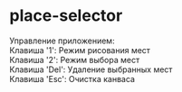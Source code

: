 # place-selector
Управление приложением: <br/>
Клавиша '1': Режим рисования мест <br/>
Клавиша '2': Режим выбора мест <br/>
Клавиша 'Del': Удаление выбранных мест <br/>
Клавиша 'Esc': Очистка канваса <br/>
